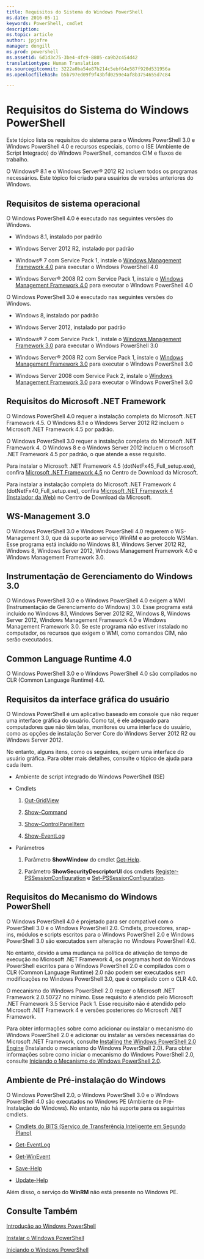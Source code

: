 ```yaml
---
title: Requisitos do Sistema do Windows PowerShell
ms.date: 2016-05-11
keywords: PowerShell, cmdlet
description: 
ms.topic: article
author: jpjofre
manager: dongill
ms.prod: powershell
ms.assetid: 6d1d3c75-3be4-4fc9-8805-ca9b2c454d42
translationtype: Human Translation
ms.sourcegitcommit: 3222a0ba54e87b214c5ebf64e587f920d531956a
ms.openlocfilehash: b5b797ed09f9f43bfd0259e4af8b3754655d7c84

---
```


# Requisitos do Sistema do Windows PowerShell
Este tópico lista os requisitos do sistema para o Windows PowerShell 3.0 e Windows PowerShell 4.0 e recursos especiais, como o ISE (Ambiente de Script Integrado) do Windows PowerShell, comandos CIM e fluxos de trabalho.

O Windows® 8.1 e o Windows Server® 2012 R2 incluem todos os programas necessários. Este tópico foi criado para usuários de versões anteriores do Windows.

## Requisitos de sistema operacional
O Windows PowerShell 4.0 é executado nas seguintes versões do Windows.

-   Windows 8.1, instalado por padrão

-   Windows Server 2012 R2, instalado por padrão

-   Windows® 7 com Service Pack 1, instale o [Windows Management Framework 4.0](http://go.microsoft.com/fwlink/?LinkId=293881) para executar o Windows PowerShell 4.0

-   Windows Server® 2008 R2 com Service Pack 1, instale o [Windows Management Framework 4.0](http://go.microsoft.com/fwlink/?LinkId=293881) para executar o Windows PowerShell 4.0

O Windows PowerShell 3.0 é executado nas seguintes versões do Windows.

-   Windows 8, instalado por padrão

-   Windows Server 2012, instalado por padrão

-   Windows® 7 com Service Pack 1, instale o [Windows Management Framework 3.0](http://www.microsoft.com/download/details.aspx?id=34595) para executar o Windows PowerShell 3.0

-   Windows Server® 2008 R2 com Service Pack 1, instale o [Windows Management Framework 3.0](http://www.microsoft.com/download/details.aspx?id=34595) para executar o Windows PowerShell 3.0

-   Windows Server 2008 com Service Pack 2, instale o [Windows Management Framework 3.0](http://www.microsoft.com/download/details.aspx?id=34595) para executar o Windows PowerShell 3.0

## Requisitos do Microsoft .NET Framework
O Windows PowerShell 4.0 requer a instalação completa do Microsoft .NET Framework 4.5. O Windows 8.1 e o Windows Server 2012 R2 incluem o Microsoft .NET Framework 4.5 por padrão.

O Windows PowerShell 3.0 requer a instalação completa do Microsoft .NET Framework 4. O Windows 8 e o Windows Server 2012 incluem o Microsoft .NET Framework 4.5 por padrão, o que atende a esse requisito.

Para instalar o Microsoft .NET Framework 4.5 (dotNetFx45_Full_setup.exe), confira [Microsoft .NET Framework 4.5](http://go.microsoft.com/fwlink/?LinkID=242919) no Centro de Download da Microsoft.

Para instalar a instalação completa do Microsoft .NET Framework 4 (dotNetFx40_Full_setup.exe), confira [Microsoft .NET Framework 4 (Instalador da Web)](http://go.microsoft.com/fwlink/?LinkID=212931) no Centro de Download da Microsoft.

## WS-Management 3.0
O Windows PowerShell 3.0 e Windows PowerShell 4.0 requerem o WS-Management 3.0, que dá suporte ao serviço WinRM e ao protocolo WSMan. Esse programa está incluído no Windows 8.1, Windows Server 2012 R2, Windows 8, Windows Server 2012, Windows Management Framework 4.0 e Windows Management Framework 3.0.

## Instrumentação de Gerenciamento do Windows 3.0
O Windows PowerShell 3.0 e o Windows PowerShell 4.0 exigem a WMI (Instrumentação de Gerenciamento do Windows) 3.0. Esse programa está incluído no Windows 8.1, Windows Server 2012 R2, Windows 8, Windows Server 2012, Windows Management Framework 4.0 e Windows Management Framework 3.0. Se este programa não estiver instalado no computador, os recursos que exigem o WMI, como comandos CIM, não serão executados.

## Common Language Runtime 4.0
O Windows PowerShell 3.0 e o Windows PowerShell 4.0 são compilados no CLR (Common Language Runtime) 4.0.

## Requisitos da interface gráfica do usuário
O Windows PowerShell é um aplicativo baseado em console que não requer uma interface gráfica do usuário. Como tal, é ele adequado para computadores que não têm telas, monitores ou uma interface do usuário, como as opções de instalação Server Core do Windows Server 2012 R2 ou Windows Server 2012.

No entanto, alguns itens, como os seguintes, exigem uma interface do usuário gráfica. Para obter mais detalhes, consulte o tópico de ajuda para cada item.

-   Ambiente de script integrado do Windows PowerShell (ISE)

-   Cmdlets

    1.  [Out-GridView](https://technet.microsoft.com/en-us/library/70915a86-d753-464e-8349-cba02316154c)

    2.  [Show-Command](https://technet.microsoft.com/en-us/library/65bba50b-91a8-49d5-80a2-a30fc684ba41)

    3.  [Show-ControlPanelItem](https://technet.microsoft.com/en-us/library/0685d42c-37cc-498f-acf6-0ecfeb0cb162)

    4.  [Show-EventLog](https://technet.microsoft.com/en-us/library/a3b0f5ad-0438-42c7-915b-d1b4793a431c)

-   Parâmetros

    1.  Parâmetro **ShowWindow** do cmdlet [Get-Help](https://technet.microsoft.com/en-us/library/1f46eeb4-49d7-4bec-bb29-395d9b42f54a).

    2.  Parâmetro **ShowSecurityDescriptorUI** dos cmdlets [Register-PSSessionConfiguration](https://technet.microsoft.com/en-us/library/e9152ae2-bd6d-4056-9bc7-dc1893aa29ea) e [Set-PSSessionConfiguration](https://technet.microsoft.com/en-us/library/b21fbad3-1759-4260-b206-dcb8431cd6ea).

## Requisitos do Mecanismo do Windows PowerShell
O Windows PowerShell 4.0 é projetado para ser compatível com o PowerShell 3.0 e o Windows PowerShell 2.0. Cmdlets, provedores, snap-ins, módulos e scripts escritos para o Windows PowerShell 2.0 e Windows PowerShell 3.0 são executados sem alteração no Windows PowerShell 4.0.

No entanto, devido a uma mudança na política de ativação de tempo de execução no Microsoft .NET Framework 4, os programas host do Windows PowerShell escritos para o Windows PowerShell 2.0 e compilados com o CLR (Common Language Runtime) 2.0 não podem ser executados sem modificações no Windows PowerShell 3.0, que é compilado com o CLR 4.0.

O mecanismo do Windows PowerShell 2.0 requer o Microsoft .NET Framework 2.0.50727 no mínimo. Esse requisito é atendido pelo Microsoft .NET Framework 3.5 Service Pack 1. Esse requisito não é atendido pelo Microsoft .NET Framework 4 e versões posteriores do Microsoft .NET Framework.

Para obter informações sobre como adicionar ou instalar o mecanismo do Windows PowerShell 2.0 e adicionar ou instalar as versões necessárias do Microsoft .NET Framework, consulte [Installing the Windows PowerShell 2.0 Engine](Installing-the-Windows-PowerShell-2.0-Engine.md) (Instalando o mecanismo do Windows PowerShell 2.0). Para obter informações sobre como iniciar o mecanismo do Windows PowerShell 2.0, consulte [Iniciando o Mecanismo do Windows PowerShell 2.0](Starting-the-Windows-PowerShell-2.0-Engine.md).

## Ambiente de Pré-instalação do Windows
O Windows PowerShell 2.0, o Windows PowerShell 3.0 e o Windows PowerShell 4.0 são executados no Windows PE (Ambiente de Pré-Instalação do Windows). No entanto, não há suporte para os seguintes cmdlets.

-   [Cmdlets do BITS (Serviço de Transferência Inteligente em Segundo Plano)](http://go.microsoft.com/fwlink/?LinkId=257514)

-   [Get-EventLog](https://technet.microsoft.com/en-us/library/b4985b11-82bf-487d-928d-becd96fc0419)

-   [Get-WinEvent](https://technet.microsoft.com/en-us/library/5fe94870-ed6b-4ce2-9500-93846cc65c95)

-   [Save-Help](https://technet.microsoft.com/en-us/library/aed94f90-b73f-4e25-a25d-7c18d9f161fa)

-   [Update-Help](https://technet.microsoft.com/en-us/library/93e1d870-ace6-432b-8778-8920291d7545)

Além disso, o serviço do **WinRM** não está presente no Windows PE.

## Consulte Também
[Introdução ao Windows PowerShell](../getting-started/Getting-Started-with-Windows-PowerShell.md)

[Instalar o Windows PowerShell](Installing-Windows-PowerShell.md)

[Iniciando o Windows PowerShell](https://technet.microsoft.com/en-us/library/8ec8c2d7-8e7c-4722-a3d2-498fe5739a8e)




<!--HONumber=Aug16_HO4-->


